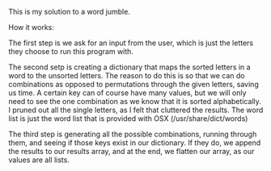 This is my solution to a word jumble.

How it works:

The first step is we ask for an input from the user, which is just the letters they choose to run this program with.

The second setp is creating a dictionary that maps the sorted letters in a word to the unsorted letters. The reason
to do this is so that we can do combinations as opposed to permutations through the given letters, saving us time. A
certain key can of course have many values, but we will only need to see the one combination as we know that it is
sorted alphabetically. I pruned out all the single letters, as I felt that cluttered the results. The word list is just
the word list that is provided with OSX (/usr/share/dict/words)

The third step is generating all the possible combinations, running through them, and seeing if those keys exist in
our dictionary. If they do, we append the results to our results array, and at the end, we flatten our array, as our
values are all lists.